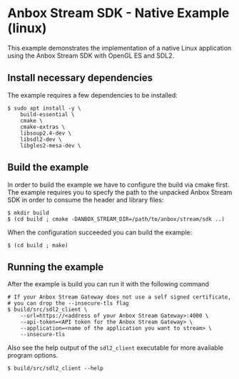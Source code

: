# Anbox Stream SDK - Native Example (linux)

This example demonstrates the implementation of a native Linux application
using the Anbox Stream SDK with OpenGL ES and SDL2.

## Install necessary dependencies

The example requires a few dependencies to be installed:

    $ sudo apt install -y \
        build-essential \
        cmake \
        cmake-extras \
        libsoup2.4-dev \
        libsdl2-dev \
        libgles2-mesa-dev \

## Build the example

In order to build the example we have to configure the build via cmake
first. The example requires you to specfy the path to the unpacked Anbox
Stream SDK in order to consume the header and library files:

    $ mkdir build
    $ (cd build ; cmake -DANBOX_STREAM_DIR=/path/to/anbox/stream/sdk ..)

When the configuration succeeded you can build the example:

    $ (cd build ; make)

## Running the example

After the example is build you can run it with the following command

    # If your Anbox Stream Gateway does not use a self signed certificate,
    # you can drop the --insecure-tls flag
    $ build/src/sdl2_client \
        --url=https://<address of your Anbox Stream Gateway>:4000 \
        --api-token=<API token for the Anbox Stream Gateway> \
        --application=<name of the application you want to stream> \
        --insecure-tls

Also see the help output of the `sdl2_client` executable for more available
program options.

    $ build/src/sdl2_client --help
